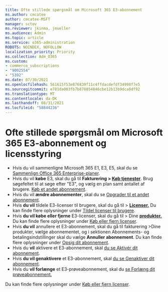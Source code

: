 ```yaml
---
title: Ofte stillede spørgsmål om Microsoft 365 E3-abonnement
ms.author: cmcatee
author: cmcatee-MSFT
manager: sctov
ms.reviewer: jkinma, jmueller
ms.audience: Admin
ms.topic: article
ms.service: o365-administration
ROBOTS: NOINDEX, NOFOLLOW
localization_priority: Priority
ms.collection: Adm_O365
ms.custom:
- commerce_subscriptions
- "9002554"
- "5392"
ms.date: 07/30/2021
ms.openlocfilehash: 561615f53e876839f11c4ffdacdefdf34998f7e5
ms.sourcegitcommit: e781da003fb7b878854846cbe12b13b9dca8df92
ms.translationtype: MT
ms.contentlocale: da-DK
ms.lasthandoff: 08/31/2021
ms.locfileid: "58844236"
---
```

# <a name="microsoft-365-e3-subscription-and-license-management-faq"></a>Ofte stillede spørgsmål om Microsoft 365 E3-abonnement og licensstyring

- Hvis du vil sammenligne Microsoft 365 E1, E3, E5, skal du se [Sammenlign Office 365 Enterprise-planer](https://www.microsoft.com/microsoft-365/business/compare-more-office-365-for-business-plans).
- Hvis du vil **købe** E3, skal du gå til **Fakturering > [Køb tjenester](https://go.microsoft.com/fwlink/p/?linkid=868433)**. Brug søgefeltet til at søge efter "E3", og vælg en plan samt antallet af brugere. [Køb et andet abonnement](https://docs.microsoft.com/microsoft-365/commerce/try-or-buy-microsoft-365#buy-a-different-subscription).
- Hvis du vil **ændre abonnementer**, skal du se [Opgrader til et andet abonnement](https://docs.microsoft.com/microsoft-365/commerce/subscriptions/upgrade-to-different-plan).
- Hvis **du vil** tildele E3-licenser til brugere, skal du gå til > **[Licenser.](https://go.microsoft.com/fwlink/p/?linkid=842264)** Du kan finde flere oplysninger under [Tildel licenser til brugere](https://docs.microsoft.com/microsoft-365/admin/manage/assign-licenses-to-users).
- Hvis **du vil købe eller fjerne** E3-licenser, skal du gå til > Dine **[produkter.](https://go.microsoft.com/fwlink/p/?linkid=842054)** Du kan finde flere oplysninger under [Køb eller fjern licenser](https://docs.microsoft.com/microsoft-365/commerce/licenses/buy-licenses).
- Hvis **du vil** annullere et E3-abonnement, skal du gå til  fakturering >Dine produkter, vælge abonnementet, og i sektionen Abonnements- og betalingsindstillinger skal du vælge **Annuller abonnement**. **[](https://go.microsoft.com/fwlink/p/?linkid=842054)** Du kan finde flere oplysninger under [Opsig dit abonnement](https://docs.microsoft.com/microsoft-365/commerce/subscriptions/cancel-your-subscription).
- Hvis du **vil** aktivere et E3-abonnement, skal [du se Aktivér dit abonnement](https://docs.microsoft.com/alchemyinsights/activate-your-office-365-subscription).
- Hvis **du vil genaktivere** et E3-abonnement, skal [du se Genaktiver dit abonnement](https://docs.microsoft.com/alchemyinsights/reactivate-your-subscription).
- Hvis du **vil forlænge** et E3-prøveabonnement, skal du [se Forlæng dit prøveabonnement.](https://docs.microsoft.com/microsoft-365/commerce/extend-your-trial)

Du kan finde flere oplysninger under [Køb eller fjern licenser](https://docs.microsoft.com/microsoft-365/commerce/licenses/buy-licenses).